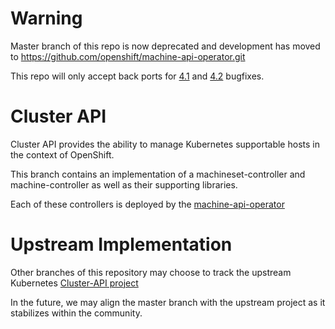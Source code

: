 # Warning

Master branch of this repo is now deprecated and development has moved to https://github.com/openshift/machine-api-operator.git

This repo will only accept back ports for [4.1](https://github.com/openshift/cluster-api/tree/openshift-4.1-cluster-api-0.0.0-alpha.4) and [4.2](https://github.com/openshift/cluster-api/tree/openshift-4.2-cluster-api-0.1.0) bugfixes.

# Cluster API

Cluster API provides the ability to manage Kubernetes supportable hosts in the
context of OpenShift.

This branch contains an implementation of a machineset-controller and
machine-controller as well as their supporting libraries.

Each of these controllers is deployed by the
[machine-api-operator](https://github.com/openshift/machine-api-operator)

# Upstream Implementation
Other branches of this repository may choose to track the upstream
Kubernetes [Cluster-API project](https://github.com/kubernetes-sigs/cluster-api)

In the future, we may align the master branch with the upstream project as it
stabilizes within the community.
